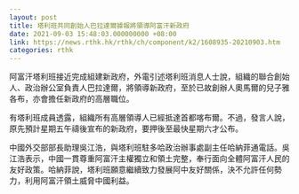 ```yaml
---
layout: post
title: 塔利班共同創始人巴拉達爾據報將領導阿富汗新政府
date: 2021-09-03 15:48:03.000000000 +08:00
link: https://news.rthk.hk/rthk/ch/component/k2/1608935-20210903.htm
categories: rthk
---
```


阿富汗塔利班接近完成組建新政府，外電引述塔利班消息人士說，組織的聯合創始人、政治辦公室負責人巴拉達爾，將領導新政府，至於已故創辦人奧馬爾的兒子雅各布，亦會擔任新政府的高層職位。

有塔利班成員透露，組織所有高層領導人已經抵達首都喀布爾。不過，發言人說，原先預計星期五午禱後宣布的新政府，要押後至最快星期六才公布。

中國外交部部長助理吳江浩，與塔利班駐多哈政治辦事處副主任哈納菲通電話。吳江浩表示，中國一貫尊重阿富汗主權獨立和領土完整，奉行面向全體阿富汗人民的友好政策。哈納菲說，塔利班願意繼續致力發展阿中友好關係，決不允許任何勢力，利用阿富汗領土威脅中國利益。
